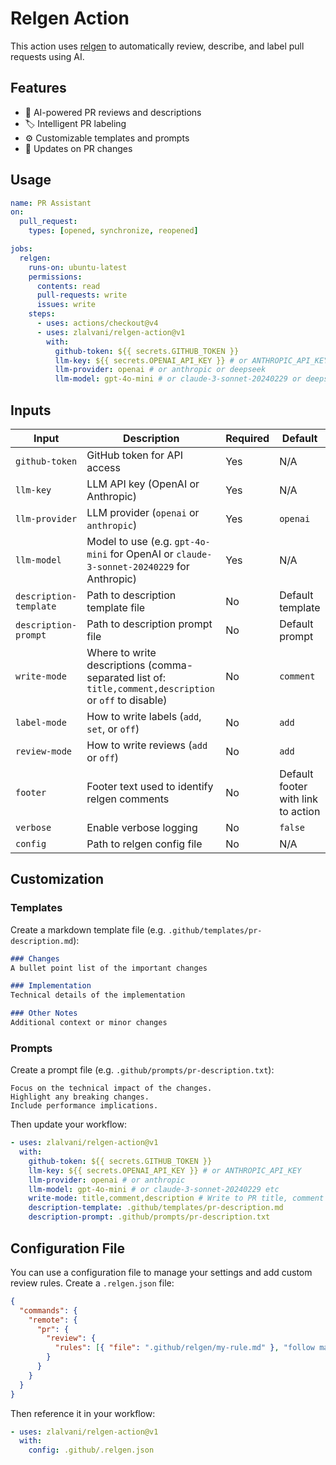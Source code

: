 # Relgen Action

This action uses [relgen](https://github.com/zlalvani/relgen) to automatically review, describe, and label pull requests using AI.

## Features

- 🤖 AI-powered PR reviews and descriptions
- 🏷️ Intelligent PR labeling
- ⚙️ Customizable templates and prompts
- 🔄 Updates on PR changes

## Usage

```yaml
name: PR Assistant
on:
  pull_request:
    types: [opened, synchronize, reopened]

jobs:
  relgen:
    runs-on: ubuntu-latest
    permissions:
      contents: read
      pull-requests: write
      issues: write
    steps:
      - uses: actions/checkout@v4
      - uses: zlalvani/relgen-action@v1
        with:
          github-token: ${{ secrets.GITHUB_TOKEN }}
          llm-key: ${{ secrets.OPENAI_API_KEY }} # or ANTHROPIC_API_KEY or DEEPSEEK_API_KEY
          llm-provider: openai # or anthropic or deepseek
          llm-model: gpt-4o-mini # or claude-3-sonnet-20240229 or deepseek-chat etc
```

## Inputs

| Input | Description | Required | Default |
|-------|-------------|----------|---------|
| `github-token` | GitHub token for API access | Yes | N/A |
| `llm-key` | LLM API key (OpenAI or Anthropic) | Yes | N/A |
| `llm-provider` | LLM provider (`openai` or `anthropic`) | Yes | `openai` |
| `llm-model` | Model to use (e.g. `gpt-4o-mini` for OpenAI or `claude-3-sonnet-20240229` for Anthropic) | Yes | N/A |
| `description-template` | Path to description template file | No | Default template |
| `description-prompt` | Path to description prompt file | No | Default prompt |
| `write-mode` | Where to write descriptions (comma-separated list of: `title,comment,description` or `off` to disable) | No | `comment` |
| `label-mode` | How to write labels (`add`, `set`, or `off`) | No | `add` |
| `review-mode` | How to write reviews (`add` or `off`) | No | `add` |
| `footer` | Footer text used to identify relgen comments | No | Default footer with link to action |
| `verbose` | Enable verbose logging | No | `false` |
| `config` | Path to relgen config file | No | N/A |

## Customization

### Templates

Create a markdown template file (e.g. `.github/templates/pr-description.md`):

```markdown
### Changes
A bullet point list of the important changes

### Implementation
Technical details of the implementation

### Other Notes
Additional context or minor changes
```

### Prompts

Create a prompt file (e.g. `.github/prompts/pr-description.txt`):

```
Focus on the technical impact of the changes.
Highlight any breaking changes.
Include performance implications.
```

Then update your workflow:

```yaml
- uses: zlalvani/relgen-action@v1
  with:
    github-token: ${{ secrets.GITHUB_TOKEN }}
    llm-key: ${{ secrets.OPENAI_API_KEY }} # or ANTHROPIC_API_KEY
    llm-provider: openai # or anthropic
    llm-model: gpt-4o-mini # or claude-3-sonnet-20240229 etc
    write-mode: title,comment,description # Write to PR title, comment and description
    description-template: .github/templates/pr-description.md
    description-prompt: .github/prompts/pr-description.txt
```

## Configuration File

You can use a configuration file to manage your settings and add custom review rules. Create a `.relgen.json` file:

```json
{
  "commands": {
    "remote": {
      "pr": {
        "review": {
          "rules": [{ "file": ".github/relgen/my-rule.md" }, "follow martin fowler's service layer pattern"]
        }
      }
    }
  }
}
```

Then reference it in your workflow:

```yaml
- uses: zlalvani/relgen-action@v1
  with:
    config: .github/.relgen.json
```
